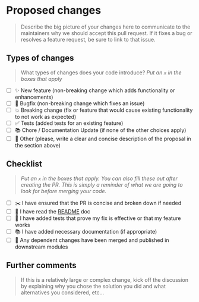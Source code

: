 # Proposed changes

> Describe the big picture of your changes here to communicate to the maintainers why we should accept this pull request. If it fixes a bug or resolves a feature request, be sure to link to that issue.

## Types of changes

> What types of changes does your code introduce?
> _Put an `x` in the boxes that apply_

- [ ] ✨ New feature (non-breaking change which adds functionality or enhancements)
- [ ] 🐛 Bugfix (non-breaking change which fixes an issue)
- [ ] 💥 Breaking change (fix or feature that would cause existing functionality to not work as expected)
- [ ] ✅ Tests (added tests for an existing feature)
- [ ] 📚 Chore / Documentation Update (if none of the other choices apply)
- [ ] 🙌 Other (please, write a clear and concise description of the proposal in the section above)

## Checklist

> _Put an `x` in the boxes that apply. You can also fill these out after creating the PR. This is simply a reminder of what we are going to look for before merging your code._

- [ ] :scissors: I have ensured that the PR is concise and broken down if needed
- [ ] 👀 I have read the [README](../README.md) doc
- [ ] 🧪 I have added tests that prove my fix is effective or that my feature works
- [ ] 📚 I have added necessary documentation (if appropriate)
- [ ] 🔀 Any dependent changes have been merged and published in downstream modules

## Further comments

> If this is a relatively large or complex change, kick off the discussion by explaining why you chose the solution you did and what alternatives you considered, etc...
